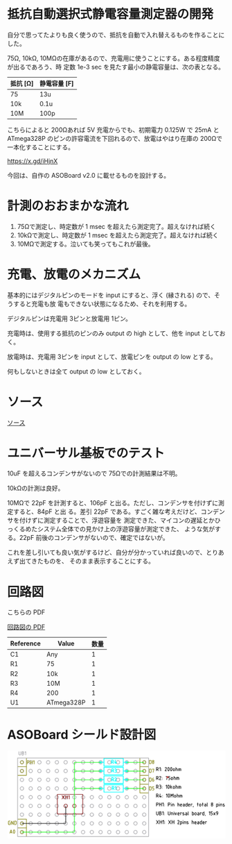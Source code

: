 # 抵抗自動選択式静電容量測定器の開発

自分で思ってたよりも良く使うので、抵抗を自動で入れ替えるものを作ることにした。

75Ω, 10kΩ, 10MΩの在庫があるので、充電用に使うことにする。ある程度精度が出るであろう、時
定数 1e-3 sec を見たす最小の静電容量は、次の表となる。

| 抵抗 [Ω] | 静電容量 [F] |
| --------- | -----------  |
| 75        | 13u          |
| 10k       | 0.1u         |
| 10M       | 100p         |

こちらによると 200Ωあれば 5V 充電からでも、初期電力 0.125W で 25mA と ATmega328P のピンの許容電流を下回れるので、放電はやはり在庫の 200Ωで一本化することにする。

https://x.gd/iHjnX

今回は、自作の ASOBoard v2.0 に載せるものを設計する。

# 計測のおおまかな流れ

1. 75Ωで測定し、時定数が 1 msec を超えたら測定完了。超えなければ続く
1. 10kΩで測定し、時定数が 1 msec を超えたら測定完了。超えなければ続く
1. 10MΩで測定する。泣いても笑ってもこれが最後。

# 充電、放電のメカニズム

基本的にはデジタルピンのモードを input にすると、浮く (縁される) ので、そうすると充電も放
電もできない状態になるため、それを利用する。

デジタルピンは充電用 3ピンと放電用 1ピン。

充電時は、使用する抵抗のピンのみ output の high として、他を input としておく。

放電時は、充電用 3ピンを input として、放電ピンを output の low とする。

何もしないときは全て output の low としておく。

# ソース

[ソース](./arduino/CapacitanceMeter/CapacitanceMeter.ino)

# ユニバーサル基板でのテスト

10uF を超えるコンデンサがないので 75Ωでの計測結果は不明。

10kΩの計測は良好。

10MΩで 22pF を計測すると、106pF と出る。ただし、コンデンサを付けずに測定すると、84pF と出
る。差引 22pF である。すごく雑な考えだけど、コンデンサを付けずに測定することで、浮遊容量を
測定できた、マイコンの遅延とかひっくるめたシステム全体での見かけ上の浮遊容量が測定できた、
ような気がする。22pF 前後のコンデンサがないので、確定ではないが。

これを差し引いても良い気がするけど、自分が分かっていれば良いので、とりあえず出てきたものを、
そのまま表示することにする。

# 回路図

こちらの PDF

[回路図の PDF](./kicad/AutoRegisterSelectorEdition1.0/AutoRegisterSelectorEdition1.0.pdf)

| Reference | Value      | 数量 | 
| --------- | ---------- | ---- | 
| C1        | Any        | 1    | 
| R1        | 75         | 1    | 
| R2        | 10k        | 1    | 
| R3        | 10M        | 1    | 
| R4        | 200        | 1    | 
| U1        | ATmega328P | 1    | 

# ASOBoard シールド設計図

![設計図](./librecad/CM_AutoRegSel_1.0.png)
